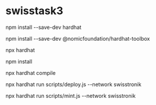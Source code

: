 # swisstask3
npm install --save-dev hardhat

npm install --save-dev @nomicfoundation/hardhat-toolbox

npx hardhat

npm install

npx hardhat compile

npx hardhat run scripts/deploy.js --network swisstronik

npx hardhat run scripts/mint.js --network swisstronik